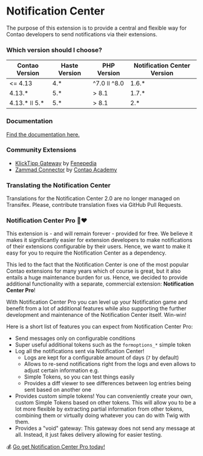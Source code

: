 Notification Center
===================

The purpose of this extension is to provide a central and flexible way for
Contao developers to send notifications via their extensions.

### Which version should I choose?

| Contao Version | Haste Version | PHP Version    | Notification Center Version |
|----------------|---------------|----------------|-----------------------------|
| <= 4.13        | 4.*           | ^7.0 ǀǀ ^8.0   | 1.6.*                       |
| 4.13.*         | 5.*           | > 8.1          | 1.7.*                       |
| 4.13.* ǀǀ 5.*  | 5.*           | > 8.1          | 2.*                         |

### Documentation

[Find the documentation here.](https://extensions.terminal42.ch/docs/notification-center/)

### Community Extensions

- [KlickTipp Gateway](https://extensions.contao.org/?p=fenepedia%2Fcontao-klicktipp-gateway) by [Fenepedia](https://www.fenepedia.de)
- [Zammad Connector](https://extensions.contao.org/?p=contaoacademy%2Fcontao-zammad-nc-api-bundle) by [Contao Academy](https://contao-academy.de/)

### Translating the Notification Center

Translations for the Notification Center 2.0 are no longer managed on Transifex. Please, contribute translation fixes
via GitHub Pull Requests.

### Notification Center Pro 🔔❤️

This extension is - and will remain forever - provided for free. We believe it makes it significantly easier for 
extension developers to make notifications of their extensions configurable by their users. Hence, we want to make it
easy for you to require the Notification Center as a dependency.

This led to the fact that the Notification Center is one of the most popular Contao extensions for many years which 
of course is great, but it also entails a huge maintenance burden for us. Hence, we decided to provide additional 
functionality with a separate, commercial extension: **Notification Center Pro**!

With Notification Center Pro you can level up your Notification game and benefit from a lot of additional features 
while also supporting the further development and maintenance of the Notification Center itself. Win-win!

Here is a short list of features you can expect from Notification Center Pro:

* Send messages only on configurable conditions
* Super useful additional tokens such as the `formoptions_*` simple token
* Log all the notifications sent via Notification Center!
  * Logs are kept for a configurable amount of days (`7` by default)
  * Allows to re-send notifications right from the logs and even allows to adjust certain information e.g.
  * Simple Tokens, so you can test things easily
  * Provides a diff viewer to see differences between log entries being sent based on another one
* Provides custom simple tokens! You can conveniently create your own, custom Simple Tokens based on other tokens. This will allow you to be a lot more flexible by extracting partial information from other tokens, combining them or virtually doing whatever you can do with Twig with them.
* Provides a "void" gateway: This gateway does not send any message at all. Instead, it just fakes delivery allowing for easier testing.

💰 [Go get Notification Center Pro today!](https://extensions.terminal42.ch/p/nc-pro)
